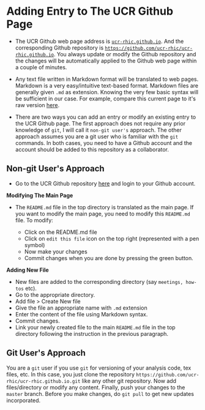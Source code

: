 Adding Entry to The UCR Github Page
=====================================

- The UCR Github web page address is [`ucr-rhic.github.io`](https://ucr-rhic.github.io). And the corresponding Github repository is [`https://github.com/ucr-rhic/ucr-rhic.github.io`](https://github.com/ucr-rhic/ucr-rhic.github.io). You always update or modify the Github repository and the changes will be automatically applied to the Github web page within a couple of minutes.

- Any text file written in Markdown format will be translated to web pages. Markdown is a very easy/intuitive text-based format. Markdown files are generally given `.md` as extension.  Knowing the very few basic syntax will be sufficient in our case. For example, compare this current page to it's raw version [here](https://raw.githubusercontent.com/ucr-rhic/ucr-rhic.github.io/master/how-tos/adding_entry_for_ucr_page.md).

- There are two ways you can add an entry or modify an existing entry to the UCR Github page.
The first approach does not require any prior knowledge of `git`, I will call it `non-git user's` approach. The other approach assumes you are a git user who is familiar with the `git` commands. In both cases, you need to have a Github account and the account should be added to this repository as a collaborator.


Non-git User's Approach
-------------------------

- Go to the UCR Github repository [here](https://github.com/ucr-rhic/ucr-rhic.github.io) and login to your Github account.

**Modifying The Main Page**
- The `README.md` file in the top directory is translated as the main page. If you want to modify the main page, you need to modify this `README.md` file. To modify:

  - Click on the README.md file  
  - Click on `edit this file` icon on the top right (represented with a pen symbol) 
  - Now make your changes 
  - Commit changes when you are done by pressing the green button.


**Adding New File**
- New files are added to the corresponding directory (say `meetings, how-tos` etc).
- Go to the appropriate directory.
- Add file > Create New file
- Give the file an appropriate name with `.md` extension
- Enter the content of the file using Markdown syntax.
- Commit changes.
- Link your newly created file to the main `README.md` file in the top directory following the instruction in the previous paragraph.


Git User's Approach
---------------------

You are a `git` user if you use `git` for versioning of your analysis code, tex files, etc. In this case, you just clone the repository `https://github.com/ucr-rhic/ucr-rhic.github.io.git` like any other git repository. Now add files/directory or modify any content. Finally, push your changes to the `master` branch. Before you make changes, do `git pull` to get new updates incorporated. 
